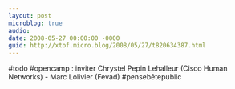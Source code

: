 ```yaml
---
layout: post
microblog: true
audio: 
date: 2008-05-27 00:00:00 -0000
guid: http://xtof.micro.blog/2008/05/27/t820634387.html
---
```

#todo #opencamp  : inviter Chrystel Pepin Lehalleur (Cisco Human Networks) - Marc Lolivier (Fevad) #pensebêtepublic
